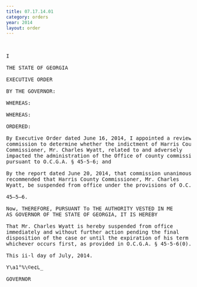```yaml
---
title: 07.17.14.01
category: orders
year: 2014
layout: order
---
```


<pre> 

I

THE STATE OF GEORGIA

EXECUTIVE ORDER

BY THE GOVERNOR:

WHEREAS:

WHEREAS:

ORDERED:

By Executive Order dated June 16, 2014, I appointed a review
commission to determine whether the indictment of Harris County
Commissioner, Mr. Charles Wyatt, related to and adversely
impacted the administration of the Office of county commissioner
pursuant to O.C.G.A. § 45-5-6; and

By the report dated June 20, 2014, that commission unanimously
recommended that Harris County Commissioner, Mr. Charles
Wyatt, be suspended from office under the provisions of O.C.G.A. §

45—5—6.

Now, THEREFORE, PURSUANT To THE AUTHORITY VESTED IN ME
AS GOVERNOR OF THE STATE OF GEORGIA, IT IS HEREBY

That Mr. Charles Wyatt is hereby suspended from office
immediately and without further action pending the final
disposition of the case or until the expiration of his term of office,
whichever occurs first, as provided in O.C.G.A. § 45-5-6(0).

This ii-l day of July, 2014.

Y\a1°%\©e¢L_

GOVERNOR

</pre>
